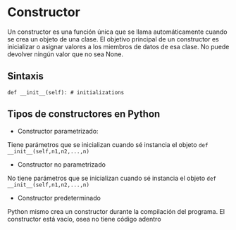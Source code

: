 # Constructor 

Un constructor es una función única que se llama automáticamente cuando 
se crea un objeto de una clase.
El objetivo principal de un constructor es inicializar o asignar valores a 
los miembros de datos de esa clase. 
No puede devolver ningún valor que no sea None.

## Sintaxis

`def __init__(self):
	# initializations`

## Tipos de constructores en Python 

* Constructor parametrizado:

Tiene parámetros que se inicializan cuando sé instancia el objeto
`def __init__(self,n1,n2,...,n)`
* Constructor no parametrizado 

No tiene parámetros que se inicializan cuando sé instancia el objeto
`def __init__(self,n1,n2,...,n)`
* Constructor predeterminado

Python mismo crea un constructor durante la compilación del programa.
El constructor está vacío, osea no tiene código adentro
